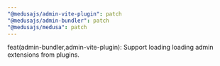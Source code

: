 ```yaml
---
"@medusajs/admin-vite-plugin": patch
"@medusajs/admin-bundler": patch
"@medusajs/medusa": patch
---
```


feat(admin-bundler,admin-vite-plugin): Support loading loading admin extensions from plugins.
